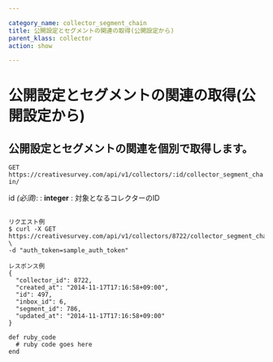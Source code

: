 ```yaml
---

category_name: collector_segment_chain
title: 公開設定とセグメントの関連の取得(公開設定から)
parent_klass: collector
action: show

---
```


# 公開設定とセグメントの関連の取得(公開設定から)

## 公開設定とセグメントの関連を個別で取得します。

`GET https://creativesurvey.com/api/v1/collectors/:id/collector_segment_chain/`

id _(必須)_:
: __integer__
: 対象となるコレクターのID

~~~

リクエスト例
$ curl -X GET https://creativesurvey.com/api/v1/collectors/8722/collector_segment_chain \
-d "auth_token=sample_auth_token"

レスポンス例
{
  "collector_id": 8722,
  "created_at": "2014-11-17T17:16:58+09:00",
  "id": 497,
  "inbox_id": 6,
  "segment_id": 786,
  "updated_at": "2014-11-17T17:16:58+09:00"
}

~~~

 
~~~
def ruby_code
  # ruby code goes here
end
~~~

　
　
